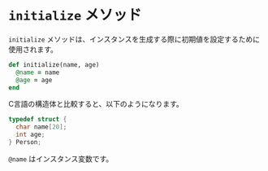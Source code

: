 # `initialize` メソッド

`initialize` メソッドは、インスタンスを生成する際に初期値を設定するために使用されます。

```ruby
def initialize(name, age)
  @name = name
  @age = age
end
```

C言語の構造体と比較すると、以下のようになります。

```c
typedef struct {
  char name[20];
  int age;
} Person;
```

`@name` はインスタンス変数です。 